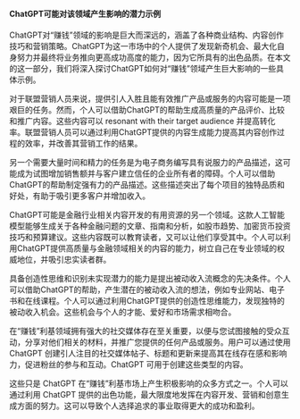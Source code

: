#### ChatGPT可能对该领域产生影响的潜力示例

ChatGPT对“赚钱”领域的影响是巨大而深远的，涵盖了各种商业结构、内容创作技巧和营销策略。ChatGPT为这一市场中的个人提供了发现新奇机会、最大化自身努力并最终将业务推向更高成功高度的能力，因为它所具有的出色品质。在本文的这一部分，我们将深入探讨ChatGPT如何对“赚钱”领域产生巨大影响的一些具体示例。

对于联盟营销人员来说，提供引人入胜且能有效推广产品或服务的内容可能是一项艰巨的任务。然而，个人可以借助ChatGPT的帮助生成高质量的产品评价、比较和推广内容。这些内容可以 resonant with their target audience 并提高转化率。联盟营销人员可以通过利用ChatGPT提供的内容生成能力提高其内容创作过程的效率，并改善其营销工作的结果。

另一个需要大量时间和精力的任务是为电子商务编写具有说服力的产品描述，这可能成为试图增加销售额并与客户建立信任的企业所有者的障碍。个人可以借助ChatGPT的帮助制定强有力的产品描述。这些描述突出了每个项目的独特品质和好处，有助于吸引更多客户并增加收入。

ChatGPT可能是金融行业相关内容开发的有用资源的另一个领域。这款人工智能模型能够生成关于各种金融问题的文章、指南和分析，如股市趋势、加密货币投资技巧和预算建议。这些内容既可以教育读者，又可以让他们享受其中。个人可以利用ChatGPT提供高质量与金融领域相关的内容的能力，树立自己在专业领域的权威地位，并吸引忠实读者群。

具备创造性思维和识别未实现潜力的能力是提出被动收入流概念的先决条件。个人可以借助ChatGPT的帮助，产生潜在的被动收入流的想法，例如专业网站、电子书和在线课程。个人可以通过利用ChatGPT提供的创造性思维能力，发现独特的被动收入机会。这些机会与个人的才能、爱好和市场需求相吻合。

在“赚钱”利基领域拥有强大的社交媒体存在至关重要，以便与您试图接触的受众互动，分享对他们相关的材料，并推广您提供的任何产品或服务。用户可以通过使用 ChatGPT 创建引人注目的社交媒体帖子、标题和更新来提高其在线存在感和影响力，促进粉丝的参与和互动。ChatGPT 可用于创建这些类型的内容。

这些只是 ChatGPT 在“赚钱”利基市场上产生积极影响的众多方式之一。个人可以通过利用 ChatGPT 提供的出色功能，最大限度地发挥在内容开发、营销和创意生成方面的努力。这可以导致个人选择追求的事业取得更大的成功和盈利。
